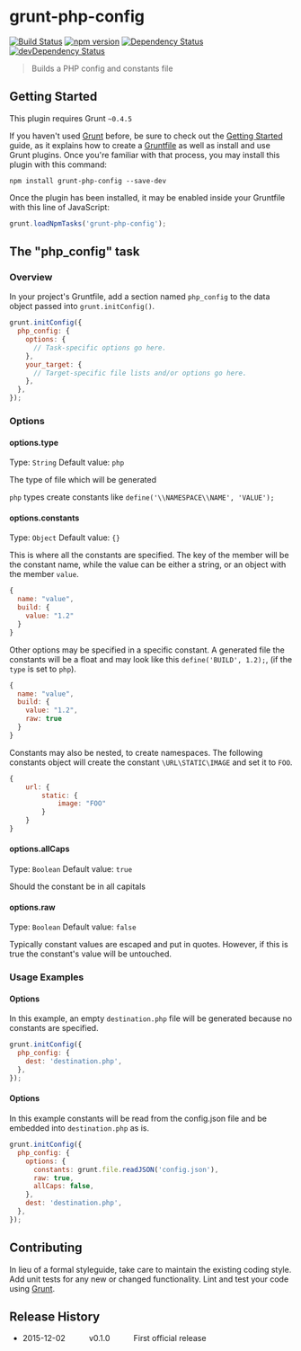 # grunt-php-config
[![Build Status](https://travis-ci.org/mothepro/grunt-php-config.svg?branch=master)](https://travis-ci.org/mothepro/grunt-php-config)
[![npm version](https://badge.fury.io/js/grunt-php-config.svg)](https://badge.fury.io/js/grunt-php-config)
[![Dependency Status](https://david-dm.org/mothepro/grunt-php-config.svg)](https://david-dm.org/mothepro/grunt-php-config)
[![devDependency Status](https://david-dm.org/mothepro/grunt-php-config/dev-status.svg)](https://david-dm.org/mothepro/grunt-php-config#info=devDependencies)

> Builds a PHP config and constants file

## Getting Started
This plugin requires Grunt `~0.4.5`

If you haven't used [Grunt](http://gruntjs.com/) before, be sure to check out the [Getting Started](http://gruntjs.com/getting-started) guide, as it explains how to create a [Gruntfile](http://gruntjs.com/sample-gruntfile) as well as install and use Grunt plugins. Once you're familiar with that process, you may install this plugin with this command:

```shell
npm install grunt-php-config --save-dev
```

Once the plugin has been installed, it may be enabled inside your Gruntfile with this line of JavaScript:

```js
grunt.loadNpmTasks('grunt-php-config');
```

## The "php_config" task

### Overview
In your project's Gruntfile, add a section named `php_config` to the data object passed into `grunt.initConfig()`.

```js
grunt.initConfig({
  php_config: {
    options: {
      // Task-specific options go here.
    },
    your_target: {
      // Target-specific file lists and/or options go here.
    },
  },
});
```

### Options

#### options.type
Type: `String`
Default value: `php`

The type of file which will be generated

`php` types create constants like `define('\\NAMESPACE\\NAME', 'VALUE');`

#### options.constants
Type: `Object`
Default value: `{}`

This is where all the constants are specified.
The key of the member will be the constant name, while the value can be either a string, or an object with the member `value`.

```js
{
  name: "value",
  build: {
    value: "1.2"
  }
}
```

Other options may be specified in a specific constant.
A generated file the constants will be a float and may look like this `define('BUILD', 1.2);`, (if the `type` is set to `php`).

```js
{
  name: "value",
  build: {
    value: "1.2",
    raw: true
  }
}
```

Constants may also be nested, to create namespaces.
The following constants object will create the constant `\URL\STATIC\IMAGE` and set it to `FOO`.

```js
{
    url: {
        static: {
            image: "FOO"
        }
    }
}
```

#### options.allCaps
Type: `Boolean`
Default value: `true`

Should the constant be in all capitals

#### options.raw
Type: `Boolean`
Default value: `false`

Typically constant values are escaped and put in quotes.
However, if this is true the constant's value will be untouched.

### Usage Examples

#### Options
In this example, an empty `destination.php` file will be generated because no constants are specified.

```js
grunt.initConfig({
  php_config: {
    dest: 'destination.php',
  },
});
```

#### Options
In this example constants will be read from the config.json file and be embedded into `destination.php` as is.

```js
grunt.initConfig({
  php_config: {
    options: {
      constants: grunt.file.readJSON('config.json'),
      raw: true,
      allCaps: false,
    },
    dest: 'destination.php',
  },
});
```

## Contributing
In lieu of a formal styleguide, take care to maintain the existing coding style. Add unit tests for any new or changed functionality. Lint and test your code using [Grunt](http://gruntjs.com/).

## Release History
 * 2015-12-02   v0.1.0   First official release
 
